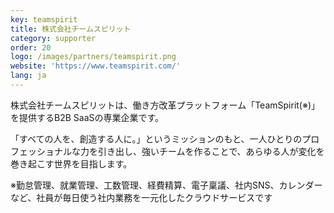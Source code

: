 ```yaml
---
key: teamspirit
title: 株式会社チームスピリット
category: supporter
order: 20
logo: /images/partners/teamspirit.png
website: 'https://www.teamspirit.com/'
lang: ja
---
```

株式会社チームスピリットは、働き方改革プラットフォーム「TeamSpirit(※)」を提供するB2B SaaSの専業企業です。

「すべての人を、創造する人に。」というミッションのもと、一人ひとりのプロフェッショナルな力を引き出し、強いチームを作ることで、あらゆる人が変化を巻き起こす世界を目指します。

※勤怠管理、就業管理、工数管理、経費精算、電子稟議、社内SNS、カレンダーなど、社員が毎日使う社内業務を一元化したクラウドサービスです
